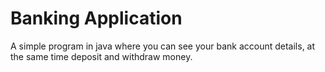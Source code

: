 # Banking Application
A simple program in java where you can see your bank account details, at the same time deposit and withdraw money.
